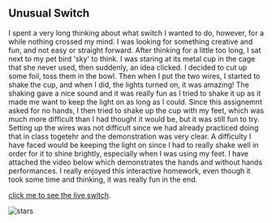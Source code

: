 
## Unusual Switch

I spent a very long thinking about what switch I wanted to do, however, for a while nothing crossed my mind. I was looking for something creative and fun, and not easy or straight forward. After thinking for a little too long, I sat next to my pet bird 'sky' to think. I was staring at its metal cup in the cage that she never used, then suddenly, an idea clicked. I decided to cut up some foil, toss them in the bowl. Then when I put the two wires, I started to shake the cup, and when I did, the lights turned on, it was amazing! The shaking gave a nice sound and it was really fun as I tried to shake it up as it made me want to keep the light on as long as I could. Since this assignemnt asked for no hands, I then tried to shake up the cup with my feet, which was much more difficult than I had thought it would be, but it was still fun to try. Setting up the wires was not difficult since we had already practiced doing that in class togetehr and the demonstration was very clear. A difficulty I have faced would be keeping the light on since I had to really shake well in order for it to shine brightly, especially when I was using my feet. I have attached the video below which demonstrates the hands and without hands performances. I really enjoyed this interactive homework, even though it took some time and thinking, it was really fun in the end.

[click me to see the live switch](https://youtu.be/9EYlnAEVBiE).

![stars](https://github.com/shamsasaeed/ssa8778/blob/main/switch.png)


